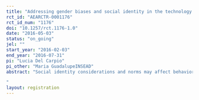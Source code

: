 ```yaml
---
title: "Addressing gender biases and social identity in the technology sector in Peru"
rct_id: "AEARCTR-0001176"
rct_id_num: "1176"
doi: "10.1257/rct.1176-1.0"
date: "2016-05-03"
status: "on_going"
jel: ""
start_year: "2016-02-03"
end_year: "2016-07-31"
pi: "Lucia Del Carpio"
pi_other: "Maria GuadalupeINSEAD"
abstract: "Social identity considerations and norms may affect behavior and preferences of disadvantaged groups, perpetuating gaps in economic outcomes. In this research, we want to understand whether there are any pre-existing biases or missing information that preclude women from attempting to apply for training and a career in the high growth technology sector in Peru. These could come from misperceptions on women’s abilities to pursue a career in the tech sector, or from lack of role models or appropriate networks.  In order to understand what are the barriers to pursuing a career in the tech sector, we are randomly varying the recruitment message to potential interested applicants to a 5 month “coding” bootcamp and leadership training program, offered only to women. In addition to a control group message with generic information, in a treatment message, we correct misperceptions about women’s abilities to pursue a career in technology, provide role models and highlight the fact that the program is offered solely to women. Our aim is to measure any differences in application rates between the two groups of applicants. These will indicate to what extent the different hypothesized barriers are at work in this setting. In partnership with the training provider, we also will be able to identify differences in the characteristics of applicants (in terms of cognitive and non-cognitive abilities), to shed light on how the barriers operate for different individuals. We are in the process of evaluating the results of the first experiment in Arequipa, while we are currently launching larger experiments in Lima and Mexico.
"
layout: registration
---
```


